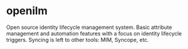 # openilm
Open source identity lifecycle management system. Basic attribute management and automation features with a focus on identity lifecycle triggers. Syncing is left to other tools: MIM, Syncope, etc.
